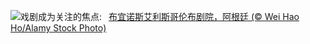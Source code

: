 ![](https://www.bing.com/th?id=OHR.TeatroColon_ZH-CN5378730986_UHD.jpg&w=1000)戏剧成为关注的焦点:&nbsp;&ensp;[布宜诺斯艾利斯哥伦布剧院，阿根廷 (© Wei Hao Ho/Alamy Stock Photo)](https://www.bing.com/th?id=OHR.TeatroColon_ZH-CN5378730986_UHD.jpg)
<br><br/>
